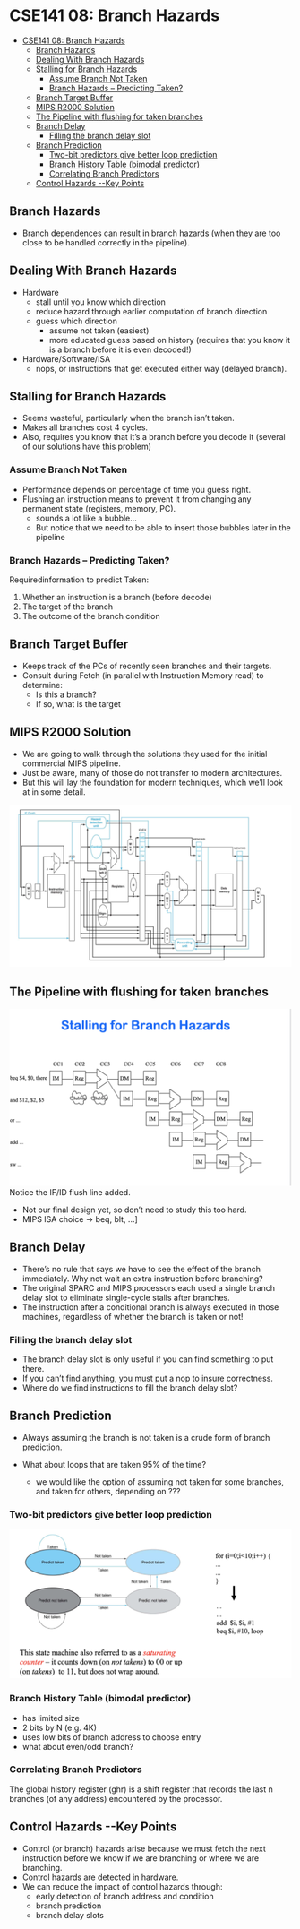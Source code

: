# CSE141 08: Branch Hazards

- [CSE141 08: Branch Hazards](#cse141-08-branch-hazards)
  - [Branch Hazards](#branch-hazards)
  - [Dealing With Branch Hazards](#dealing-with-branch-hazards)
  - [Stalling for Branch Hazards](#stalling-for-branch-hazards)
    - [Assume Branch Not Taken](#assume-branch-not-taken)
    - [Branch Hazards – Predicting Taken?](#branch-hazards--predicting-taken)
  - [Branch Target Buffer](#branch-target-buffer)
  - [MIPS R2000 Solution](#mips-r2000-solution)
  - [The Pipeline with flushing for taken branches](#the-pipeline-with-flushing-for-taken-branches)
  - [Branch Delay](#branch-delay)
    - [Filling the branch delay slot](#filling-the-branch-delay-slot)
  - [Branch Prediction](#branch-prediction)
    - [Two-bit predictors give better loop prediction](#two-bit-predictors-give-better-loop-prediction)
    - [Branch History Table (bimodal predictor)](#branch-history-table-bimodal-predictor)
    - [Correlating Branch Predictors](#correlating-branch-predictors)
  - [Control Hazards --Key Points](#control-hazards---key-points)


## Branch Hazards
- Branch dependences can result in branch hazards (when 
they are too close to be handled correctly in the pipeline).

## Dealing With Branch Hazards
- Hardware
  - stall until you know which direction
  - reduce hazard through earlier computation of branch direction
  - guess which direction
    - assume not taken (easiest)
    - more educated guess based on history (requires that you know it is a 
branch before it is even decoded!)
- Hardware/Software/ISA
  - nops, or instructions that get executed either way (delayed branch).

## Stalling for Branch Hazards
- Seems wasteful, particularly when the branch isn’t taken.
- Makes all branches cost 4 cycles.
- Also, requires you know that it’s a branch before you 
decode it (several of our solutions have this problem)

### Assume Branch Not Taken
- Performance depends on percentage of time you guess 
right.
- Flushing an instruction means to prevent it from changing 
any permanent state (registers, memory, PC).
    - sounds a lot like a bubble...
    - But notice that we need to be able to insert those bubbles later in 
the pipeline

### Branch Hazards – Predicting Taken?
Requiredinformation to predict Taken:
1. Whether an instruction is a branch (before decode)
2. The target of the branch
3. The outcome of the branch condition

## Branch Target Buffer
- Keeps track of the PCs of recently seen branches and their 
targets.
- Consult during Fetch (in parallel with Instruction Memory 
read) to determine:
    -  Is this a branch?
    - If so, what is the target

## MIPS R2000 Solution
- We are going to walk through the solutions they used for 
the initial commercial MIPS pipeline.
- Just be aware, many of those do not transfer to modern 
architectures.
- But this will lay the foundation for modern techniques, 
which we’ll look at in some detail.

![](images/cse141_08_01.png)

## The Pipeline with flushing for taken branches
![](images/cse141_08_02.png)
Notice the IF/ID flush line added.
- Not our final design yet, so don’t need to study this too hard.
- MIPS ISA choice -> beq, blt, ...]

## Branch Delay
- There’s no rule that says we have to see the effect of the 
branch immediately.  Why not wait an extra instruction 
before branching?
- The original SPARC and MIPS processors each used a 
single branch delay slot to eliminate single-cycle stalls 
after branches.
- The instruction after a conditional branch is always 
executed in those machines, regardless of whether the 
branch is taken or not!

### Filling the branch delay slot
- The branch delay slot is only useful if you can find 
something to put there.
- If you can’t find anything, you must put a nop to insure 
correctness.
- Where do we find instructions to fill the branch delay slot?

## Branch Prediction
- Always assuming the branch is not taken is a crude form of branch prediction.

- What about loops that are taken 95% of the time?
  - we would like the option of assuming not taken for some branches, 
and taken for others, depending on ???

### Two-bit predictors give better loop prediction
![](images/cse141_08_03.png)

### Branch History Table (bimodal predictor)
- has limited size
- 2 bits by N (e.g. 4K)
- uses low bits of branch address to choose entry
- what about even/odd branch?

### Correlating Branch Predictors
The global history register (ghr) is a shift register that 
records the last n branches (of any address) encountered by 
the processor.


## Control Hazards --Key Points
- Control (or branch) hazards arise because we must fetch 
the next instruction before we know if we are branching or 
where we are branching.
- Control hazards are detected in hardware.
- We can reduce the impact of control hazards through:
  - early detection of branch address and condition
  - branch prediction
  - branch delay slots